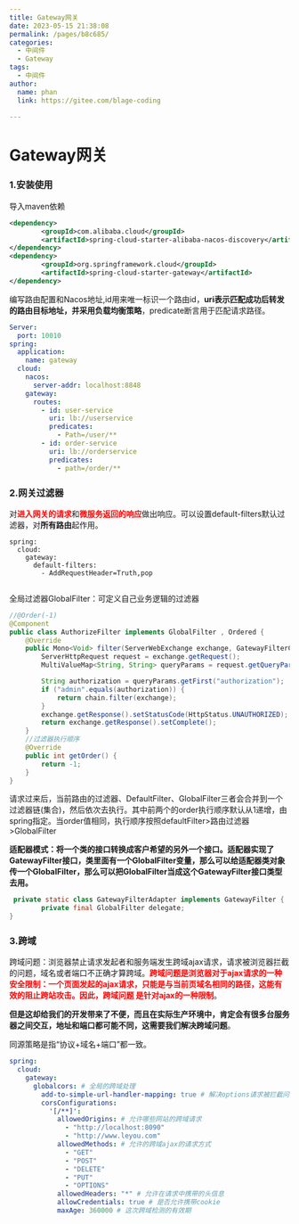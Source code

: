 ```yaml
---
title: Gateway网关
date: 2023-05-15 21:38:08
permalink: /pages/b8c685/
categories: 
  - 中间件
  - Gateway
tags: 
  - 中间件
author: 
  name: phan
  link: https://gitee.com/blage-coding

---
```

# Gateway网关

### 1.安装使用

导入maven依赖

```xml
<dependency>
        <groupId>com.alibaba.cloud</groupId>
        <artifactId>spring-cloud-starter-alibaba-nacos-discovery</artifactId>
</dependency>
<dependency>
        <groupId>org.springframework.cloud</groupId>
        <artifactId>spring-cloud-starter-gateway</artifactId>
</dependency>
```

编写路由配置和Nacos地址,id用来唯一标识一个路由id，**uri表示匹配成功后转发的路由目标地址，并采用负载均衡策略**，predicate断言用于匹配请求路径。

```yml
Server:
  port: 10010
spring:
  application:
    name: gateway
  cloud:
    nacos:
      server-addr: localhost:8848
    gateway:
      routes:
        - id: user-service
          uri: lb://userservice
          predicates:
            - Path=/user/**
        - id: order-service
          uri: lb://orderservice
          predicates:
            - path=/order/**
```

### 2.网关过滤器

对<font color="red">**进入网关的请求**</font>和<font color="red">**微服务返回的响应**</font>做出响应。可以设置default-filters默认过滤器，对**所有路由**起作用。

```
spring:
  cloud:
    gateway:
      default-filters:
      	- AddRequestHeader=Truth,pop
        
```

全局过滤器GlobalFilter：可定义自己业务逻辑的过滤器

```java
//@Order(-1)
@Component
public class AuthorizeFilter implements GlobalFilter , Ordered {
    @Override
    public Mono<Void> filter(ServerWebExchange exchange, GatewayFilterChain chain) {
        ServerHttpRequest request = exchange.getRequest();
        MultiValueMap<String, String> queryParams = request.getQueryParams();

        String authorization = queryParams.getFirst("authorization");
        if ("admin".equals(authorization)) {
            return chain.filter(exchange);
        }
        exchange.getResponse().setStatusCode(HttpStatus.UNAUTHORIZED);
        return exchange.getResponse().setComplete();
    }
    //过滤器执行顺序
    @Override
    public int getOrder() {
        return -1;
    }
}
```

请求过来后，当前路由的过滤器、DefaultFilter、GlobalFilter三者会合并到一个过滤器链(集合)，然后依次去执行。其中前两个的order执行顺序默认从1递增，由spring指定。当order值相同，执行顺序按照defaultFilter>路由过滤器>GlobalFilter

**适配器模式：将一个类的接口转换成客户希望的另外一个接口。适配器实现了GatewayFilter接口，类里面有一个GlobalFilter变量，那么可以给适配器类对象传一个GlobalFilter，那么可以把GlobalFilter当成这个GatewayFilter接口类型去用。**

```java
 private static class GatewayFilterAdapter implements GatewayFilter {
 		private final GlobalFilter delegate;
}
```

### 3.跨域

跨域问题：浏览器禁止请求发起者和服务端发生跨域ajax请求，请求被浏览器拦截的问题，域名或者端口不正确才算跨域。<font color="red">**跨域问题是浏览器对于ajax请求的一种安全限制：一个页面发起的ajax请求，只能是与当前页域名相同的路径，这能有效的阻止跨站攻击。因此，跨域问题 是针对ajax的一种限制**</font>。

**但是这却给我们的开发带来了不便，而且在实际生产环境中，肯定会有很多台服务器之间交互，地址和端口都可能不同，这需要我们解决跨域问题**。

同源策略是指“协议+域名+端口”都一致。

```yaml
spring:
  cloud:
    gateway:
      globalcors: # 全局的跨域处理
        add-to-simple-url-handler-mapping: true # 解决options请求被拦截问题
        corsConfigurations:
          '[/**]':
            allowedOrigins: # 允许哪些网站的跨域请求
              - "http://localhost:8090"
              - "http://www.leyou.com"
            allowedMethods: # 允许的跨域ajax的请求方式
              - "GET"
              - "POST"
              - "DELETE"
              - "PUT"
              - "OPTIONS"
            allowedHeaders: "*" # 允许在请求中携带的头信息
            allowCredentials: true # 是否允许携带cookie
            maxAge: 360000 # 这次跨域检测的有效期
```
